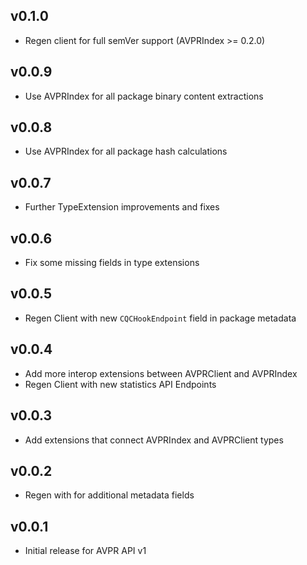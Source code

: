 ## v0.1.0
- Regen client for full semVer support (AVPRIndex >= 0.2.0)

## v0.0.9
- Use AVPRIndex for all package binary content extractions

## v0.0.8
- Use AVPRIndex for all package hash calculations

## v0.0.7
- Further TypeExtension improvements and fixes

## v0.0.6
- Fix some missing fields in type extensions

## v0.0.5
- Regen Client with new `CQCHookEndpoint` field in package metadata

## v0.0.4

- Add more interop extensions between AVPRClient and AVPRIndex
- Regen Client with new statistics API Endpoints
 
## v0.0.3

- Add extensions that connect AVPRIndex and AVPRClient types

## v0.0.2

- Regen with for additional metadata fields

## v0.0.1

- Initial release for AVPR API v1